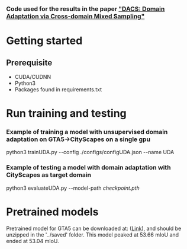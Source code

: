 ### Code used for the results in the paper  ["DACS: Domain Adaptation via Cross-domain Mixed Sampling"](https://arxiv.org/abs/2007.08702)
# Getting started
## Prerequisite
*  CUDA/CUDNN 
*  Python3
*  Packages found in requirements.txt

# Run training and testing

### Example of training a model with unsupervised domain adaptation on GTA5->CityScapes on a single gpu

python3 trainUDA.py --config ./configs/configUDA.json --name UDA

### Example of testing a model with domain adaptation with CityScapes as target domain

python3 evaluateUDA.py --model-path *checkpoint.pth*

# Pretrained models

Pretrained model for GTA5 can be downloaded at: ([Link](https://drive.google.com/file/d/17BhIMBOD85RR-ritSBePHbmMM4wFDhQy/view?usp=sharing)), and should be unzipped in the '../saved' folder.
This model peaked at 53.66 mIoU and ended at 53.04 mIoU.


